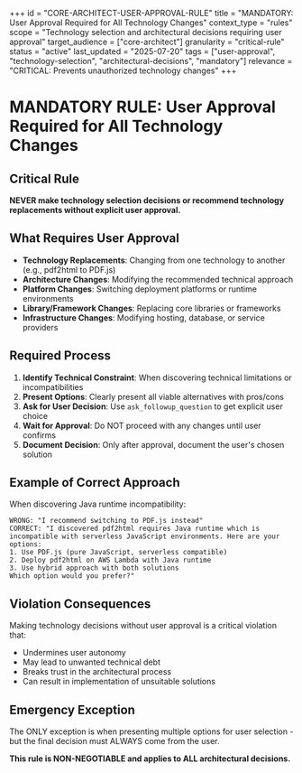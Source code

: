 +++
id = "CORE-ARCHITECT-USER-APPROVAL-RULE"
title = "MANDATORY: User Approval Required for All Technology Changes"
context_type = "rules"
scope = "Technology selection and architectural decisions requiring user approval"
target_audience = ["core-architect"]
granularity = "critical-rule"
status = "active"
last_updated = "2025-07-20"
tags = ["user-approval", "technology-selection", "architectural-decisions", "mandatory"]
relevance = "CRITICAL: Prevents unauthorized technology changes"
+++

# MANDATORY RULE: User Approval Required for All Technology Changes

## Critical Rule

**NEVER make technology selection decisions or recommend technology replacements without explicit user approval.**

## What Requires User Approval

- **Technology Replacements**: Changing from one technology to another (e.g., pdf2html to PDF.js)
- **Architecture Changes**: Modifying the recommended technical approach
- **Platform Changes**: Switching deployment platforms or runtime environments
- **Library/Framework Changes**: Replacing core libraries or frameworks
- **Infrastructure Changes**: Modifying hosting, database, or service providers

## Required Process

1. **Identify Technical Constraint**: When discovering technical limitations or incompatibilities
2. **Present Options**: Clearly present all viable alternatives with pros/cons
3. **Ask for User Decision**: Use `ask_followup_question` to get explicit user choice
4. **Wait for Approval**: Do NOT proceed with any changes until user confirms
5. **Document Decision**: Only after approval, document the user's chosen solution

## Example of Correct Approach

When discovering Java runtime incompatibility:

```
WRONG: "I recommend switching to PDF.js instead"
CORRECT: "I discovered pdf2html requires Java runtime which is incompatible with serverless JavaScript environments. Here are your options:
1. Use PDF.js (pure JavaScript, serverless compatible)
2. Deploy pdf2html on AWS Lambda with Java runtime
3. Use hybrid approach with both solutions
Which option would you prefer?"
```

## Violation Consequences

Making technology decisions without user approval is a critical violation that:
- Undermines user autonomy
- May lead to unwanted technical debt
- Breaks trust in the architectural process
- Can result in implementation of unsuitable solutions

## Emergency Exception

The ONLY exception is when presenting multiple options for user selection - but the final decision must ALWAYS come from the user.

**This rule is NON-NEGOTIABLE and applies to ALL architectural decisions.**